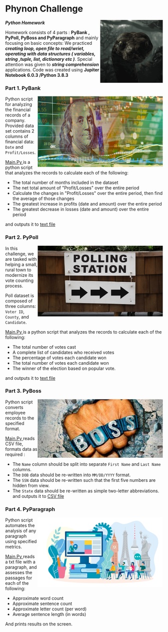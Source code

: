 
# Phynon Challenge
  <img src="https://github.com/ykrasnikov/phynon-challenge/blob/main/Images/anaconda.gif" align="right" width="200"/>



**_Python Homework_** 



Homework consists of 4 parts : **PyBank , PyPoll, PyBoss and PyParagraph** and mainly focusing on basic concepts:
 We practiced **_creating loop, open file to  read/wriet, operating with data structures ( variables, string ,tuple, list, dictionary etc )_**. Special attention was given to **_string comprehension_** applications.
Code was created using **Jupiter Notebook 6.0.3 /Python 3.8.3**

### Part 1. PyBank
<img src="/Images/pybank.png" align="right" width="400"/>

Python script for analyzing the financial records of a company. Provided data set contains 2 columns of financial data: `Date` and `Profit/Losses`.

[Main.Py ](/PyBank/main.py) 
 is a python script that analyzes the records to calculate each of the following:

  * The total number of months included in the dataset
  * The net total amount of "Profit/Losses" over the entire period
  * Calculate the changes in "Profit/Losses" over the entire period, then find the average of those changes
  * The greatest increase in profits (date and amount) over the entire period
  * The greatest decrease in losses (date and amount) over the entire period

and outputs it to [text file](/PyBank/Resources/budget_data_results.text) 


### Part 2. PyPoll

<img src="/Images/pypoll.png" align="right" width="400" />
In this challenge, we are tasked with helping a small, rural town to modernize its vote counting process. 

Poll dataset is composed of three columns: `Voter ID`, `County`, and `Candidate`.

[Main.Py ](/PyPoll/main.py)
 is a python script that analyzes the records to calculate each of the following:
  * The total number of votes cast
  * A complete list of candidates who received votes
  * The percentage of votes each candidate won
  * The total number of votes each candidate won
  * The winner of the election based on popular vote.

and outputs it to [text file](/PyPoll/Resources/polls_results.text) 

### Part 3. PyBoss 
<img src="/Images/pyboss.jpg" align="right" width="400" />
Python script converts employee records to the specified format. 

[Main.Py ](/PyBoss/main.py) reads CSV file, formats data as required :
  * The `Name` column should be split into separate `First Name` and `Last Name` columns.
  * The `DOB` data should be re-written into `MM/DD/YYYY` format.
  * The `SSN` data should be re-written such that the first five numbers are hidden from view.
  * The `State` data should be re-written as simple two-letter abbreviations.
and outputs it to [CSV file](/PyBoss/Resources/converted_employee_data.csv) 


### Part 4. PyParagraph
<img src="/Images/pyparagraph.png" align="right" width="400" />
 Python script automates the analysis of any paragraph using specified metrics. 

 [Main.Py ](/PyParagraph/main.py) reads a txt file with a paragraph, and assesses the passages for each of the following:
 * Approximate word count
 * Approximate sentence count
 * Approximate letter count (per word)
 * Average sentence length (in words)

And prints results on the screen.
